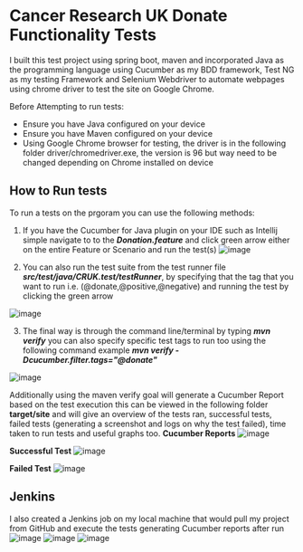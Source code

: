 # Cancer Research UK Donate Functionality Tests
I built this test project using spring boot, maven and incorporated Java as the programming language using Cucumber as my BDD framework, Test NG as my testing Framework and Selenium Webdriver to automate webpages using chrome driver to test the site on Google Chrome.

Before Attempting to run tests:
- Ensure you have Java configured on your device
- Ensure you have Maven configured on your device
- Using Google Chrome browser for testing, the driver is in the following folder driver/chromedriver.exe, the version is 96 but way need to be changed depending on Chrome installed on device

## How to Run tests

To run a tests on the prgoram you can use the following methods:

1. If you have the Cucumber for Java plugin on your IDE such as Intellij simple navigate to to the ***Donation.feature*** and click green arrow either on the entire Feature or Scenario and run the test(s)
![image](https://user-images.githubusercontent.com/60076315/142759834-642ba851-15b5-484a-80f2-d7a6f1dac5b8.png)

2. You can also run the test suite from the test runner file ***src/test/java/CRUK.test/testRunner***, by specifying that the tag that you want to run i.e. (@donate,@positive,@negative) and running the test by clicking the green arrow

![image](https://user-images.githubusercontent.com/60076315/142759908-5df69fae-e7cc-4296-a31c-71c05f6fd375.png)

3. The final way is through the command line/terminal by typing ***mvn verify*** you can also specify specific test tags to run too using the following command example ***mvn verify -Dcucumber.filter.tags="@donate"***

  ![image](https://user-images.githubusercontent.com/60076315/142760155-3a7629ef-faa0-427c-80b2-a75fbcd31ae1.png)

  Additionally using the maven verify goal will generate a Cucumber Report based on the test execution this can be viewed in the following folder **target/site** and will give an   overview of the tests ran, successful tests, failed tests (generating a screenshot and logs on why the test failed), time taken to run tests and useful graphs too.
**Cucumber Reports**
![image](https://user-images.githubusercontent.com/60076315/142760254-3375e723-de6b-405a-9015-508ecf51eec8.png)

**Successful Test**
![image](https://user-images.githubusercontent.com/60076315/142760271-fbb20719-3810-4e85-97ef-af597f4a2d06.png)

**Failed Test**
 ![image](https://user-images.githubusercontent.com/60076315/142760374-68a598af-7f02-4c9e-a8df-14780b72b82d.png)

## Jenkins
I also created a Jenkins job on my local machine that would pull my project from GitHub and execute the tests generating Cucumber reports after run
![image](https://user-images.githubusercontent.com/60076315/142760507-8a8a761c-3549-4aa9-bb1e-553d771eca66.png)
![image](https://user-images.githubusercontent.com/60076315/142760483-0ebcd512-6fc2-4352-8c8b-f968bfc54f3a.png)
![image](https://user-images.githubusercontent.com/60076315/142760541-22759a36-29bc-4ad3-8e58-3f1da51f1f3d.png)
